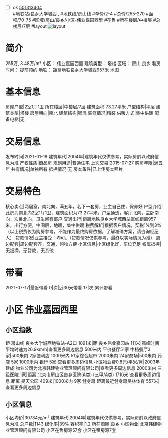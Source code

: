 - [ ] ok [501313404](https://bj.5i5j.com/ershoufang/501313404.html)  
 #地铁站/良乡大学城西 ,  #地铁线/房山线
#单价/2-4 #总价/255-270 #面积/70-75   #区域/房山/良乡/小区-伟业嘉园西里 #在售 #所在楼层/中楼层 #总楼层/7层 #layout 
![layout](http://image2a.5i5j.com/scm/HOUSE_CUSTOMER/de8747a913fc459f889d84b50b0fea32.jpg_P5.jpg) 
# 简介 
 255万,  3.48万/m² 
小区： 伟业嘉园西里
建筑类型： 塔楼
区域： 房山 良乡
看房时间： 提前预约
地铁： 距离地铁良乡大学城西957米 地图
# 基本信息 
 房屋户型|2室1厅1卫
所在楼层|中楼层/7层
建筑面积|73.27平米
户型结构|平层
建筑类型|塔楼
房屋朝向|南北
建筑结构|钢混
装修情况|精装
供暖方式|集中供暖
配备电梯|无
# 交易信息 
 发布时间|2021-01-18
建筑年代|2004年|建筑年代仅供参考，实际房龄以政府信息为准
产权性质|商品房
规划用途|普通住宅
上次交易|2015-07-27
购房年限|满五年
共有情况|单独所有
抵押情况|无
房本备件|已上传房本照片
# 交易特色 
 核心卖点|两居室，南北向，满五年，名下一套房，业主自己住，保养好
户型介绍|此房为南北向2室1厅1卫，建筑面积为73.27平米，户型通透，客厅北向，主卧南向，次卧北向，卫生间有窗户
交通出行|距离地铁良乡大学城西站直线距离957米，出行方便，中间层，地暖，集中供暖
税费解析|根据客户情况，契税1%到3%（以上税费仅为购房参考，不能作为最终购房依据，了解准确方案，请咨询经纪人）
贷款情况|业主接受：均可。（贷款情况仅供参考，最终以实际情况为准）
周边配套|周边配套齐，交通，购物方便
小区信息|小区绿化好，车位充足
权属抵押|无抵押，无贷款，无其他
# 带看 
 2021-07-17|最近带看	 0|次|近30天带看	 17|次|累计带看
# 小区 伟业嘉园西里
## 小区指数 
 距 房山线 良乡大学城西地铁站-A2口 1091米|距 良乡伟业嘉园站 111米|高峰时间平均时速为26.9km/h|查看更多周边信息
500米内 平价餐厅51家
中档餐厅3家|500米内 2家便利店
1000米内 51家综合超市
2000米内 24家商场|500米内 药店 5家
1000米内 银行 5家|查看更多周边信息
小区物业费0.8元/平米/月|2003年建成|物业公司为北京韩建物业管理顾问有限公司|查看更多周边信息
2000米内 三级医院 1家|距离 北京市房山区良乡医院(A类) (三甲/A类) 1716米|查看更多周边信息
距离 昊天公园 409米|1000米内 9家 健身房
距离最近健身房昊林体育 557米|查看更多周边信息
## 小区信息 
 小区均价|30734元/m²
建筑年代|2004年|建筑年代仅供参考，实际房龄以政府信息为准
总户数|1143
绿化率|39%
容积率|1.2
所在商圈|良乡
小区物业|北京韩建物业管理顾问有限公司
小区在售房源57套
小区在租房源7套
